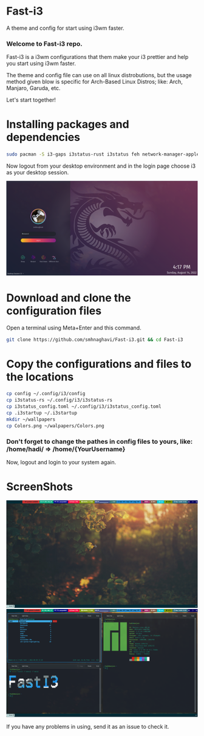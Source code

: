 # Fast-i3
A theme and config for start using i3wm faster.

### Welcome to Fast-i3 repo.

Fast-i3 is a i3wm configurations that them make your i3 prettier and help you start using i3wm faster.

The theme and config file can use on all linux distrobutions, but the usage method given blow is specific for Arch-Based Linux Distros; like: Arch, Manjaro, Garuda, etc.

Let's start together!

# Installing packages and dependencies

```bash
sudo pacman -S i3-gaps i3status-rust i3status feh network-manager-applet rofi dmenu vazir-code-fonts font-awesome-5 picom ranger mplayer moc lxappearance
```
Now logout from your desktop environment and in the login page choose i3 as your desktop session.

![Login Page](https://github.com/smhnaghavi/Fast-i3/blob/main/sddm.png)

# Download and clone the configuration files

Open a terminal using Meta+Enter and this command.

```bash
git clone https://github.com/smhnaghavi/Fast-i3.git && cd Fast-i3
```

# Copy the configurations and files to the locations

```bash
cp config ~/.config/i3/config
cp i3status-rs ~/.config/i3/i3status-rs
cp i3status_config.toml ~/.config/i3/i3status_config.toml
cp .i3startup ~/.i3startup
mkdir ~/wallpapers
cp Colors.png ~/walpapers/Colors.png
```
### Don't forget to change the pathes in config files to yours, like: /home/hadi/ => /home/{YourUsername}

Now, logout and login to your system again.

# ScreenShots

![Image 1](https://github.com/smhnaghavi/Fast-i3/blob/main/i3-1.png)
![Image 2](https://github.com/smhnaghavi/Fast-i3/blob/main/i3-2.png)

If you have any problems in using, send it as an issue to check it.
